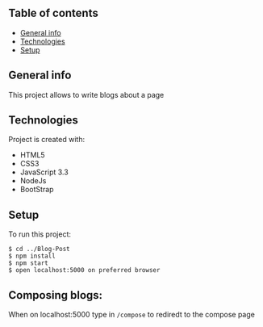 ## Table of contents
* [General info](#general-info)
* [Technologies](#technologies)
* [Setup](#setup)

## General info
This project allows to write blogs about a page
	
## Technologies
Project is created with:
* HTML5
* CSS3
* JavaScript 3.3
* NodeJs
* BootStrap
	
## Setup
To run this project:

```
$ cd ../Blog-Post
$ npm install
$ npm start
$ open localhost:5000 on preferred browser
```

## Composing blogs:

When on localhost:5000 type in `/compose` to rediredt to the compose page
